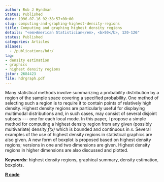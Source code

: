 ```yaml
---
author: Rob J Hyndman
Status: Published
date: 1996-07-16 02:38:57+00:00
slug: computing-and-graphing-highest-density-regions
title: Computing and graphing highest density regions
details: "<em>American Statistician</em>, <b>50</b>, 120-126"
status: Published
categories: Articles
aliases:
  - /publications/hdr/
tag:
- density estimation
- graphics
- highest density regions
jstor: 2684423
file: hdrgraph.pdf
---
```


Many statistical methods involve summarizing a probability distribution by a region of the sample space covering a specified probability. One method of selecting such a region is to require it to contain points of relatively high density. Highest density regions are particularly useful for displaying multimodal distributions and, in such cases, may consist of several disjoint subsets --- one for each local mode. In this paper, I propose a simple method for computing a highest density region from any given (possibly multivariate) density _f(x)_ which is bounded and continuous in _x_. Several examples of the use of highest density regions in statistical graphics are also given. A new form of boxplot is proposed based on highest density regions; versions in one and two dimensions are given. Highest density regions in higher dimensions are also discussed and plotted.

**Keywords:** highest density regions, graphical summary, density estimation, boxplots.

**[R code](http://pkg.robjhyndman.com/hdrcde)**
